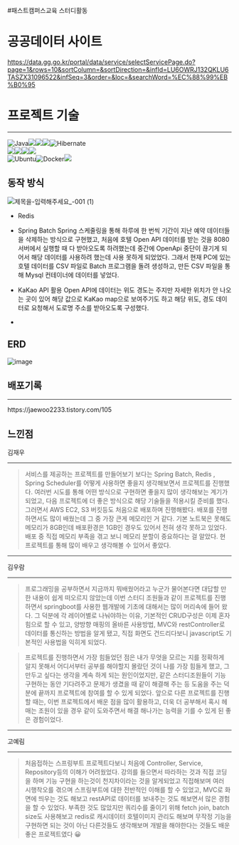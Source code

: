 #패스트캠퍼스교육 스터디활동


# 공공데이터 사이트
https://data.gg.go.kr/portal/data/service/selectServicePage.do?page=1&rows=10&sortColumn=&sortDirection=&infId=LU6OWRJ132QKLU6TASZX31096522&infSeq=3&order=&loc=&searchWord=%EC%88%99%EB%B0%95

# 프로젝트 기술
<hr>

<p>
	
![Java](https://img.shields.io/badge/java-%23ED8B00.svg?style=for-the-badge&logo=openjdk&logoColor=white)<img src="https://img.shields.io/badge/thymeleaf-005F0F?style=for-the-badge&logo=thymeleaf&logoColor=white"><img src="https://img.shields.io/badge/redis-DC382D?style=for-the-badge&logo=redis&logoColor=white"><img src="https://img.shields.io/badge/mysql-4479A1?style=for-the-badge&logo=mysql&logoColor=white">![Hibernate](https://img.shields.io/badge/Hibernate-59666C?style=for-the-badge&logo=Hibernate&logoColor=white)
<br>
<img src="https://img.shields.io/badge/Spring-6DB33F?style=for-the-badge&logo=Spring&logoColor=white"><img src="https://img.shields.io/badge/gradle-02303A.svg?&style=for-the-badge&logo=gradle&logoColor=white"><img src="https://img.shields.io/badge/springsecurity-6DB33F?style=for-the-badge&logo=springsecurity&logoColor=white"><img src="https://img.shields.io/badge/spring data jpa-6DB33F?style=for-the-badge&logo=Spring&logoColor=white">
<br>![Ubuntu](https://img.shields.io/badge/Ubuntu-E95420?style=for-the-badge&logo=ubuntu&logoColor=white)![Docker](https://img.shields.io/badge/docker-%230db7ed.svg?style=for-the-badge&logo=docker&logoColor=white)<img src="https://img.shields.io/badge/aws-232F3E.svg?&style=for-the-badge&logo=amazonaws&logoColor=white">

</p>

## 동작 방식

![제목을-입력해주세요_-001 (1)](https://user-images.githubusercontent.com/95463650/232680670-4218bcff-94b9-4395-bf7a-1bb6d21ea6de.jpg)

- Redis
   
- Spring Batch 
Spring 스케줄링을 통해 하루에 한 번씩 기간이 지난 예약 데이터들을 삭제하는 방식으로 구현했고, 처음에 호텔 Open API 데이터를 받는 것을
8080 서버에서 실행할 때 다 받아오도록 하려했는데 중간에 OpenApi 중단이 끊기게 되어서 해당 데이터를 사용하려 했는데 사용 못하게 되었었다.
그래서 현재 PC에 있는 호텔 데이터를 CSV 파일로 Batch 프로그램을 돌려 생성하고,  만든 CSV 파일을 통해 Mysql 컨테이너에 데이터를 넣었다.

- KaKao API 활용
 Open API에 데이터는 위도 경도는 주지만 자세한 위치가 안 나오는 곳이 있어 해당 값으로 KaKao map으로 보여주기도 하고 해당 위도, 경도 데이터로 요청해서 도로명 주소를 받아오도록 구성했다. 
- 


## ERD 
![image](https://user-images.githubusercontent.com/79129475/228429497-fc381b6a-bdce-49cf-99b3-31b24186a0b0.png)

## 배포기록
<hr>
https://jaewoo2233.tistory.com/105



## 느낀점 


김재우
<hr>

>  서비스를 제공하는 프로젝트를 만들어보기 보다는 Spring Batch, Redis , Spring Scheduler를 어떻게 사용하면 좋을지 생각해보면서 
프로젝트를 진행했다. 여러번 시도를 통해 어떤 방식으로 구현하면 좋을지 많이 생각해보는 계기가 되었고, 다음 프로젝트에 더 좋은 방식으로
해당 기술들을 적용시킬 준비를 했다. 그러면서 AWS EC2, S3 버킷등도 처음으로 배포하며 진행해봤다. 배포를 진행하면서도 많이 배웠는데 그 중 
가장 큰게 메모리인 거 같다. 기본 노트북은 못해도 메모리가 8GB인데 배포환경은 1GB인 경우도 있어서 전혀 생각 못하고 있었다. 배포 중 직접
메모리 부족을 겪고 보니 메모리 분할이 중요하다는 걸 알았다. 현 프로젝트를 통해 많이 배우고 생각해볼 수 있어서 좋았다.
<hr>

김우람
<hr>

> 프로그래밍을 공부하면서 지금까지 뭐배웠어라고 누군가 물어본다면 대답할 만한 내용이 쉽게 떠오르지 않았는데 이번 스터디 조원들과 같이 프로젝트를 진행하면서 springboot를 사용한 웹개발에 기초에 대해서는 많이 머리속에 들어 왔다. 그 덕분에 각 레이어별로 나눠야하는 이유, 기본적인 CRUD구성은 이제 혼자 힘으로 할 수 있고, 양방향 매핑의 올바른 사용방법, MVC와 restController로 데이터를 통신하는 방법을 알게 됐고, 직접 화면도 건드리다보니 javascript도 기본적인 사용법을 익히게 되었다.

> 프로젝트를 진행하면서 가장 힘들었던 점은 내가 무엇을 모르는 지를 정확하게 알지 못해서 어디서부터 공부를 해야할지 몰랐던 것이 나를 가장 힘들게 했고, 그만두고 싶다는 생각을 계속 하게 되는 원인이었지만, 같은 스터디조원들이 기능구현하는 동안 기다려주고 문제가 생겼을 때 같이 해결해 주는 등 도움을 주는 덕분에 끝까지 프로젝트에 참여를 할 수 있게 되었다. 앞으로 다른 프로젝트를 진행 할 때는, 이번 프로젝트에서 배운 점을 많이 활용하고, 더욱 더 공부해서 혹시 헤매는 조원이 있을 경우 같이 도와주면서 해결 해나가는 능력을 기를 수 있게 된 좋은 경험이었다.

<hr>
고예림
<hr>

> 처음접하는 스프링부트 프로젝트다보니 처음에 Controller, Service, Repository등의 이해가 어려웠었다. 강의를 들으면서 따라하는 것과 직접 코딩을 하며 기능 구현을 하는것이 천지차이라는 것을 알게되었고 직접해보며 여러 시행착오를 겪으며 스프링부트에 대한 전반적인 이해를 할 수 있었고, MVC로 화면에 띄우는 것도 해보고 restAPI로 데이터를 보내주는 것도 해보면서 많은 경험을 할 수 있었다. 부족한 것도 많았지만 쿼리수를 줄이기 위해 fetch join, batch size도 사용해보고 redis로 캐시데이터 호텔이미지 관리도 해보며 무작정 기능을 구현하면 되는 것이 아닌 다른것들도 생각해보며 개발을 해야한다는 것들도 배운 좋은 프로젝트였다 😀 





